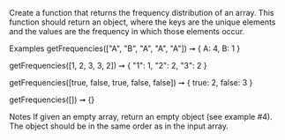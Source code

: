 Create a function that returns the frequency distribution of an array. This function should return an object, where the keys are the unique elements and the values are the frequency in which those elements occur.

Examples
getFrequencies(["A", "B", "A", "A", "A"]) ➞ { A: 4, B: 1 }

getFrequencies([1, 2, 3, 3, 2]) ➞ { "1": 1, "2": 2, "3": 2 }

getFrequencies([true, false, true, false, false]) ➞ { true: 2, false: 3 }

getFrequencies([]) ➞ {}

Notes
If given an empty array, return an empty object (see example #4).
The object should be in the same order as in the input array.